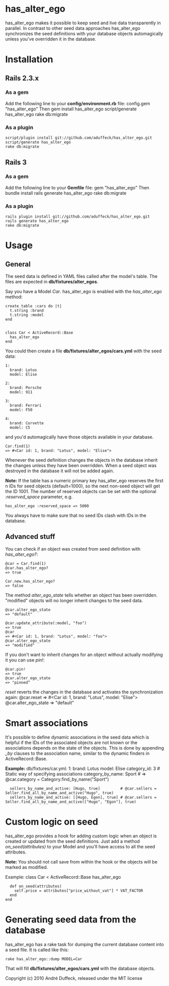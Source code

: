 # has_alter_ego

has_alter_ego makes it possible to keep seed and live data transparently in parallel. In contrast to other seed
data approaches has_alter_ego synchronizes the seed definitions with your database objects automagically unless you've
overridden it in the database.

# Installation

## Rails 2.3.x
### As a gem
Add the following line to your **config/environment.rb** file:
    config.gem "has_alter_ego"
Then
    gem install has_alter_ego
    script/generate has_alter_ego
    rake db:migrate

### As a plugin
    script/plugin install git://github.com/aduffeck/has_alter_ego.git
    script/generate has_alter_ego
    rake db:migrate


## Rails 3
### As a gem
Add the following line to your **Gemfile** file:
    gem "has_alter_ego"
Then
    bundle install
    rails generate has_alter_ego
    rake db:migrate

### As a plugin
    rails plugin install git://github.com/aduffeck/has_alter_ego.git
    rails generate has_alter_ego
    rake db:migrate


# Usage
## General
The seed data is defined in YAML files called after the model's table. The files are expected in **db/fixtures/alter_egos**.

Say you have a Model *Car*. has_alter_ego is enabled with the *has_alter_ego* method:

    create_table :cars do |t|
      t.string :brand
      t.string :model
    end


    class Car < ActiveRecord::Base
      has_alter_ego
    end

You could then create a file **db/fixtures/alter_egos/cars.yml** with the seed data:

    1:
      brand: Lotus
      model: Elise

    2:
      brand: Porsche
      model: 911

    3:
      brand: Ferrari
      model: F50

    4:
      brand: Corvette
      model: C5

and you'd automagically have those objects available in your database.

    Car.find(1)
    => #<Car id: 1, brand: "Lotus", model: "Elise">

Whenever the seed definition changes the objects in the database inherit the changes unless they have been overridden.
When a seed object was destroyed in the database it will not be added again.

**Note:** If the table has a numeric primary key has_alter_ego reserves the first n IDs for seed objects (default=1000),
so the next non-seed object will get the ID 1001.
The number of reserved objects can be set with the optional *:reserved_space* parameter, e.g.

    has_alter_ego :reserved_space => 5000

You always have to make sure that no seed IDs clash with IDs in the database.


## Advanced stuff
You can check if an object was created from seed definition with *has_alter_ego?*:

    @car = Car.find(1)
    @car.has_alter_ego?
    => true

    Car.new.has_alter_ego?
    => false

The method *alter_ego_state* tells whether an object has been overridden. "modified" objects will no longer inherit
changes to the seed data.

    @car.alter_ego_state
    => "default"

    @car.update_attribute(:model, "foo")
    => true
    @car
    => #<Car id: 1, brand: "Lotus", model: "foo">
    @car.alter_ego_state
    => "modified"

If you don't want to inherit changes for an object without actually modifying it you can use *pin!*:

    @car.pin!
    => true
    @car.alter_ego_state
    => "pinned"


*reset* reverts the changes in the database and activates the synchronization again:
    @car.reset
    => #<Car id: 1, brand: "Lotus", model: "Elise">
    @car.alter_ego_state
    => "default"

# Smart associations

It's possible to define dynamic associations in the seed data which is helpful if the IDs of the associated objects are
not known or the associations depends on the state of the objects. This is done by appending *_by* clauses to the
association name, similar to the dynamic finders in ActiveRecord::Base.

**Example:**
db/fixtures/car.yml:
    1:
      brand: Lotus
      model: Elise
      category_id: 3                                   # Static way of specifying associations
      category_by_name: Sport                          # => @car.category = Category.find_by_name("Sport")

      sellers_by_name_and_active: [Hugo, true]         # @car.sellers = Seller.find_all_by_name_and_active("Hugo", true)
      sellers_by_name_and_active: [[Hugo, Egon], true] # @car.sellers = Seller.find_all_by_name_and_active(["Hugo", "Egon"], true)


# Custom logic on seed

has_alter_ego provides a hook for adding custom logic when an object is created or updated from the seed definitions.
Just add a method *on_seed(attributes)* to your Model and you'll have access to all the seed attributes.

**Note:** You should not call save from within the hook or the objects will be marked as modified.

Example:
    class Car < ActiveRecord::Base
      has_alter_ego

      def on_seed(attributes)
        self.price = attributes["price_without_vat"] * VAT_FACTOR
      end
    end

# Generating seed data from the database

has_alter_ego has a rake task for dumping the current database content into a seed file. It is called like this:

    rake has_alter_ego::dump MODEL=Car

That will fill **db/fixtures/alter_egos/cars.yml** with the database objects. 

Copyright (c) 2010 André Duffeck, released under the MIT license
